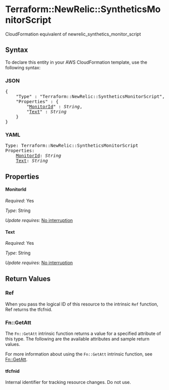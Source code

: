 # Terraform::NewRelic::SyntheticsMonitorScript

CloudFormation equivalent of newrelic_synthetics_monitor_script

## Syntax

To declare this entity in your AWS CloudFormation template, use the following syntax:

### JSON

<pre>
{
    "Type" : "Terraform::NewRelic::SyntheticsMonitorScript",
    "Properties" : {
        "<a href="#monitorid" title="MonitorId">MonitorId</a>" : <i>String</i>,
        "<a href="#text" title="Text">Text</a>" : <i>String</i>
    }
}
</pre>

### YAML

<pre>
Type: Terraform::NewRelic::SyntheticsMonitorScript
Properties:
    <a href="#monitorid" title="MonitorId">MonitorId</a>: <i>String</i>
    <a href="#text" title="Text">Text</a>: <i>String</i>
</pre>

## Properties

#### MonitorId

_Required_: Yes

_Type_: String

_Update requires_: [No interruption](https://docs.aws.amazon.com/AWSCloudFormation/latest/UserGuide/using-cfn-updating-stacks-update-behaviors.html#update-no-interrupt)

#### Text

_Required_: Yes

_Type_: String

_Update requires_: [No interruption](https://docs.aws.amazon.com/AWSCloudFormation/latest/UserGuide/using-cfn-updating-stacks-update-behaviors.html#update-no-interrupt)

## Return Values

### Ref

When you pass the logical ID of this resource to the intrinsic `Ref` function, Ref returns the tfcfnid.

### Fn::GetAtt

The `Fn::GetAtt` intrinsic function returns a value for a specified attribute of this type. The following are the available attributes and sample return values.

For more information about using the `Fn::GetAtt` intrinsic function, see [Fn::GetAtt](https://docs.aws.amazon.com/AWSCloudFormation/latest/UserGuide/intrinsic-function-reference-getatt.html).

#### tfcfnid

Internal identifier for tracking resource changes. Do not use.

